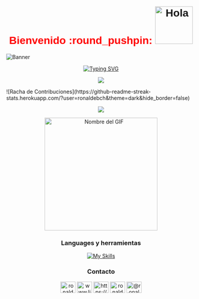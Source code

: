 <!--- Introduccio --->
<h1 align="center" style="font-family: 'Arial', sans-serif; color: #FF0000;">Bienvenido :round_pushpin: 
  <a href="https://giphy.com/stickers/emojitheiconicbrand-hello-hi-wave-w1OBpBd7kJqHrJnJ13">
    <img src="https://media.giphy.com/media/w1OBpBd7kJqHrJnJ13/giphy.gif" alt="Hola" width="100" height="100">
  </a>
</h1>




<!--- Banner --->
<img src="https://media.licdn.com/dms/image/D4D16AQEUkqHE95ZAkQ/profile-displaybackgroundimage-shrink_350_1400/0/1701179372940?e=1707350400&v=beta&t=9VgWm6o3dR13j0E2kVb_08X7TZWtNUAxR4slxv_lN5o" alt="Banner">



<!--- Generador de texto --->
<p align="center">
  <a href="https://git.io/typing-svg">
    <img src="https://readme-typing-svg.herokuapp.com?font=Roboto&color=00FF00&size=30&lines=Mi+nombre+es+Ronald;Un+Desarrollador+de+Frontend;Apasionado+por+explorar;y+mejorar+cada+d%C3%ADa." alt="Typing SVG">
  </a>
</p>


<!---Estadisiticas --->
<p align="center">
  <img src="https://github-readme-stats.vercel.app/api?username=ronaldebch&theme=blue-green">
</p>

<!---Estadisiticas 2 --->
<p aling="center">
![Racha de Contribuciones](https://github-readme-streak-stats.herokuapp.com/?user=ronaldebch&theme=dark&hide_border=false)
</p>





<!---Seguidores de Github --->
<p align="center">
    <img src="https://img.shields.io/github/followers/ronaldebch.svg?style=social&label=Follow&maxAge=2592000">
</p>



<!---Imagen gif --->
<p align="center">
  <img src="https://media.giphy.com/media/qgQUggAC3Pfv687qPC/giphy.gif" alt="Nombre del GIF" width="300">
</p>


<!---LENGUAJE Y HERRAMIENTAS--->
<div align="center">
<h3>Languages y herramientas</h3>

[![My Skills](https://skillicons.dev/icons?i=js,html,css,nodejs,aws,grafana,mysql,postman,vscode)](https://skillicons.dev)
</div>


<!--CONTACTO -->
<div align="center">
  <h3>Contacto</h3>
  <p>
    <a href="https://twitter.com/ronaldebch" target="blank"><img src="https://raw.githubusercontent.com/rahuldkjain/github-profile-readme-generator/master/src/images/icons/Social/twitter.svg" alt="ronaldebch" height="30" width="40" /></a>
    <a href="https://linkedin.com/in/www.linkedin.com/in/ronald-báez-0a67511b4" target="blank"><img src="https://raw.githubusercontent.com/rahuldkjain/github-profile-readme-generator/master/src/images/icons/Social/linked-in-alt.svg" alt="www.linkedin.com/in/ronald-báez-0a67511b4" height="30" width="40" /></a>
    <a href="https://fb.com/https://www.facebook.com/ronaldenrique.baezchacin" target="blank"><img src="https://raw.githubusercontent.com/rahuldkjain/github-profile-readme-generator/master/src/images/icons/Social/facebook.svg" alt="https://www.facebook.com/ronaldenrique.baezchacin" height="30" width="40" /></a>
    <a href="https://instagram.com/ronaldebch" target="blank"><img src="https://raw.githubusercontent.com/rahuldkjain/github-profile-readme-generator/master/src/images/icons/Social/instagram.svg" alt="ronaldebch" height="30" width="40" /></a>
    <a href="https://www.youtube.com/c/@ronaldebch" target="blank"><img src="https://raw.githubusercontent.com/rahuldkjain/github-profile-readme-generator/master/src/images/icons/Social/youtube.svg" alt="@ronaldebch" height="30" width="40" /></a>
  </p>
</div>

